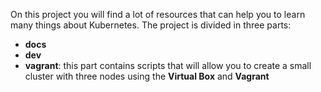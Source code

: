 On this project you will find a lot of resources that can help you to learn many things about Kubernetes.
The project is divided in three parts:
- **docs**
- **dev**
- **vagrant**: this part contains scripts that will allow you to create a small cluster with three nodes using the **Virtual Box** and **Vagrant**
